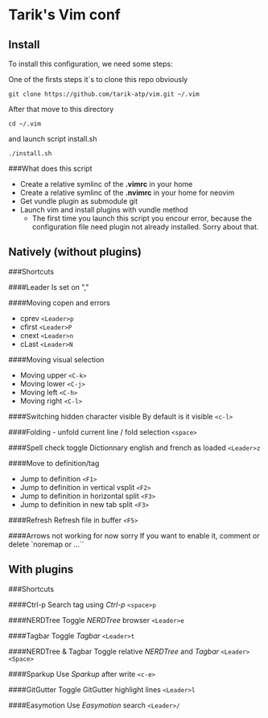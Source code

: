 Tarik's Vim conf
================

Install
-------

To install this configuration, we need some steps:

One of the firsts steps it`s to clone this repo obviously
```
git clone https://github.com/tarik-atp/vim.git ~/.vim
```

After that move to this directory
```
cd ~/.vim
```

and launch script install.sh
```
./install.sh
```

###What does this script
* Create a relative symlinc of the **.vimrc** in your home
* Create a relative symlinc of the **.nvimrc** in your home for neovim
* Get vundle plugin as submodule git
* Launch vim and install plugins with vundle method
    * The first time you launch this script you encour error, because the configuration file need plugin not already installed. Sorry about that.

Natively (without plugins)
--------------------------

###Shortcuts

####Leader
Is set on ","

####Moving copen and errors
* cprev  `<Leader>p`
* cfirst `<Leader>P`
* cnext  `<Leader>n`
* cLast  `<Leader>N`

####Moving visual selection
* Moving upper `<C-k>`
* Moving lower `<C-j>`
* Moving left  `<C-h>`
* Moving right `<C-l>`

####Switching hidden character visible
By default is it visible
`<c-l>`

####Folding - unfold current line / fold selection
`<space>`

####Spell check toggle
Dictionnary english and french as loaded
`<Leader>z`

####Move to definition/tag
* Jump to definition                     `<F1>`
* Jump to definition in vertical vsplit  `<F2>`
* Jump to definition in horizontal split `<F3>`
* Jump to definition in new tab split    `<F3>`

####Refresh
Refresh file in buffer `<F5>`

####Arrows not working for now sorry
If you want to enable it, comment or delete `noremap <Up> or <Down>...``

With plugins
------------

###Shortcuts

####Ctrl-p
Search tag using *Ctrl-p* `<space>p`

####NERDTree
Toggle *NERDTree* browser `<Leader>e`

####Tagbar
Toggle *Tagbar* `<Leader>t`

####NERDTree & Tagbar
Toggle relative *NERDTree* and *Tagbar* `<Leader><Space>`

####Sparkup
Use *Sparkup* after write `<c-e>`

####GitGutter
Toggle GitGutter highlight lines `<Leader>l`

####Easymotion
Use *Easymotion* search `<Leader>/`
